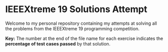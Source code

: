 # IEEEXtreme 19 Solutions Attempt

Welcome to my personal repository containing my attempts at solving all the problems from the IEEEXtreme 19 programming competition.

**Key:** The number at the end of the file name for each exercise indicates the **percentage of test cases passed** by that solution.

